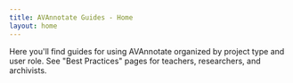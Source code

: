 ```yaml
---
title: AVAnnotate Guides - Home
layout: home
---
```

Here you'll find guides for using AVAnnotate organized by project type and user role. See "Best Practices" pages for teachers, researchers, and archivists. 
